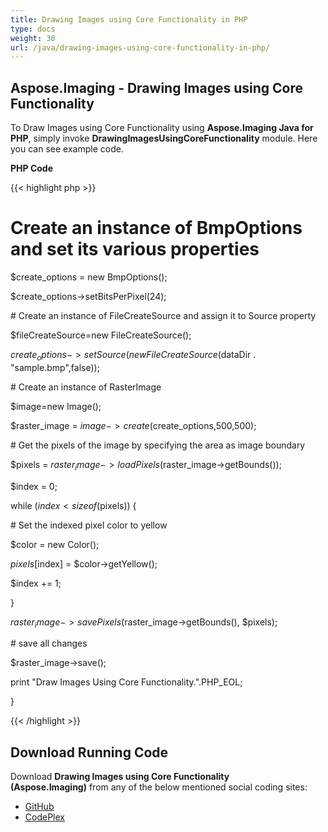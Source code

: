 ```yaml
---
title: Drawing Images using Core Functionality in PHP
type: docs
weight: 30
url: /java/drawing-images-using-core-functionality-in-php/
---
```


## **Aspose.Imaging - Drawing Images using Core Functionality**
To Draw Images using Core Functionality using **Aspose.Imaging Java for PHP**, simply invoke **DrawingImagesUsingCoreFunctionality** module. Here you can see example code.

**PHP Code**

{{< highlight php >}}

 # Create an instance of BmpOptions and set its various properties

$create_options = new BmpOptions();

$create_options->setBitsPerPixel(24);

\# Create an instance of FileCreateSource and assign it to Source property

$fileCreateSource=new FileCreateSource();

$create_options->setSource(new FileCreateSource($dataDir . "sample.bmp",false));

\# Create an instance of RasterImage

$image=new Image();

$raster_image = $image->create($create_options,500,500);

\# Get the pixels of the image by specifying the area as image boundary

$pixels = $raster_image->loadPixels($raster_image->getBounds());

$index = 0;

while ($index < sizeof($pixels)) {

\# Set the indexed pixel color to yellow

$color = new Color();

$pixels[$index] = $color->getYellow();

$index += 1;

}

$raster_image->savePixels($raster_image->getBounds(), $pixels);

\# save all changes

$raster_image->save();

print "Draw Images Using Core Functionality.".PHP_EOL;

}

{{< /highlight >}}
## **Download Running Code**
Download **Drawing Images using Core Functionality (Aspose.Imaging)** from any of the below mentioned social coding sites:

- [GitHub](https://github.com/aspose-imaging/Aspose.Imaging-for-Java/blob/master/Plugins/Aspose_Imaging_Java_for_PHP/src/aspose/imaging/DrawingImages/DrawingImagesUsingCoreFunctionality.php)
- [CodePlex](https://archive.codeplex.com/?p=asposeimagingjavaphp#src/aspose/imaging/DrawingImages/DrawingImagesUsingCoreFunctionality.php)
